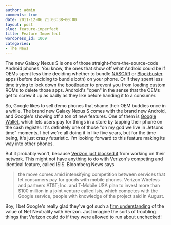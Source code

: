 ```yaml
---
author: admin
comments: true
date: 2011-12-06 21:03:38+00:00
layout: post
slug: feature-imperfect
title: Feature Imperfect
wordpress_id: 1069
categories:
- The News
---
```


The new Galaxy Nexus S is one of those straight-from-the-source-code Android phones. You know, the ones that show off what Android could be if OEMs spent less time deciding whether to bundle [NASCAR](http://www.tested.com/news/crapware-on-android-minor-annoyance-or-major-problem/609/) or [Blockbuster](http://androidforums.com/evo-4g-support-troubleshooting/250764-blockbuster-app-back-my-rooted-evo.html) apps (before deciding to bundle both) on your phone. Or if they spent less time trying to lock down the [bootloader](http://www.tested.com/news/know-your-android-bootloaderwhat-it-is-and-why-it-matters/1879/) to prevent you from loading custom ROMs to delete those apps. Android's "open" in the sense that the OEMs get to screw it up as badly as they like before handing it to a consumer.

So, Google likes to sell demo phones that shame their OEM buddies once in a while. The brand new Galaxy Nexus S comes with the brand new Android, and Google's showing off a ton of new features. One of them is [Google Wallet](http://www.google.com/wallet/), which lets users pay for things in a store by tapping their phone on the cash register. It's definitely one of those "oh my god we live in Jetsons time" moments. I bet we're all doing it in like five years, but for the time being, it's just crazy futuristic. I'm looking forward to this feature making its way into other phones.

But it probably won't, because [Verizon just blocked it](http://www.bloomberg.com/news/2011-12-06/verizon-wireless-blocks-google-s-mobile-payment-system-on-security-concern.html) from working on their network. This might not have anything to do with Verizon's competing and identical feature, called ISIS. Bloomberg News says

> the move comes amid intensifying competition between services that let consumers pay for goods with mobile phones. Verizon Wireless and partners AT&T; Inc. and T-Mobile USA plan to invest more than $100 million in a joint venture called Isis, which competes with the Google service, people with knowledge of the project said in August.

Boy, I bet Google's really glad they've got such a [firm understanding](https://www.eff.org/deeplinks/2010/08/google-verizon-netneutrality) of the value of Net Neutrality with Verizon. Just imagine the sorts of troubling things that Verizon could do if they were allowed to run about unchecked!
